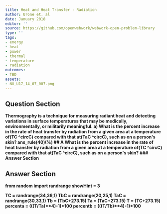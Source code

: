 ```yaml
---
title: Heat and Heat Transfer - Radiation
author: Urone et. al
date: January 2018
editor: ''
source: https://github.com/openwebwork/webwork-open-problem-library
type: ''
tags:
- energy
- heat
- power
- thermal
- temperature
- radiation
outcomes:
- TBD
assets:
- NU_U17_14_07_007.png
---
```


## Question Section 

<b>
Thermography is a technique for measuring radiant heat and detecting variations in surface temperatures that may be medically, environmentally, or militarily meaningful.
a) What is the percent increase in the rate of heat transfer by radiation from a given area at a temperature of(TC ^circC) compared with that at(TaC ^circC), such as on a person's skin? 
ans_rule(40)(%)
## A
What is the percent increase in the rate of heat transfer by radiation from a given area at a temperature of(TC ^circC) compared with that at(TaC ^circC), such as on a person's skin? 
### Answer Section


## Answer Section

from random import randrange
showHint = 3

TC = randrange(34,36,1)
TbC = randrange(20,25,1)
TaC = randrange(30,33,1)
Tb = (TbC+273.15)
Ta = (TaC+273.15)
T = (TC+273.15)
percenta = (((T/Ta)**4)-1)*100
percentb = (((T/Tb)**4)-1)*100